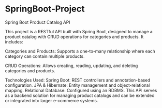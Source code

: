 # SpringBoot-Project

Spring Boot Product Catalog API

This project is a RESTful API built with Spring Boot, designed to manage a product catalog with CRUD operations for categories and products. It includes:

Categories and Products: Supports a one-to-many relationship where each category can contain multiple products.

CRUD Operations: Allows creating, reading, updating, and deleting categories and products.

Technologies Used:
Spring Boot: REST controllers and annotation-based configuration.
JPA & Hibernate: Entity management and object-relational mapping.
Relational Database: Configured using an RDBMS.
This API serves as a backend solution for managing product catalogs and can be extended or integrated into larger e-commerce systems.

